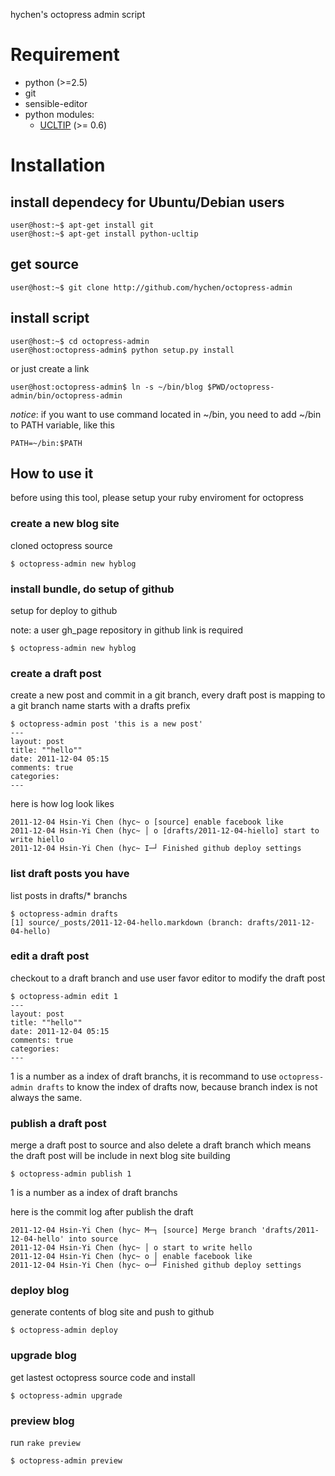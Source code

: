 hychen's octopress admin script

# Requirement

- python (>=2.5)
- git
- sensible-editor
- python modules:
	- [UCLTIP](pypi.python.org/pypi/ucltip) (>= 0.6)

# Installation

## install dependecy for Ubuntu/Debian users

	user@host:~$ apt-get install git
	user@host:~$ apt-get install python-ucltip

## get source

	user@host:~$ git clone http://github.com/hychen/octopress-admin

## install script

	user@host:~$ cd octopress-admin
	user@host:octopress-admin$ python setup.py install

or just create a link

	user@host:octopress-admin$ ln -s ~/bin/blog $PWD/octopress-admin/bin/octopress-admin

*notice*: if you want to use command located in ~/bin, you need to add ~/bin to PATH variable, like this

	PATH=~/bin:$PATH

## How to use it

before using this tool, please setup your ruby enviroment for octopress

### create a new blog site

cloned octopress source

	$ octopress-admin new hyblog


### install bundle, do setup of github

setup for deploy to github

note: a user gh_page repository in github link is required

	$ octopress-admin new hyblog

### create a draft post

create a new post and commit in a git branch, every draft post is
mapping to a git branch name starts with a drafts prefix

	$ octopress-admin post 'this is a new post'
	---
	layout: post
	title: ""hello""
	date: 2011-12-04 05:15
	comments: true
	categories:
	---

here is how log look likes

	2011-12-04 Hsin-Yi Chen (hyc~ o [source] enable facebook like
	2011-12-04 Hsin-Yi Chen (hyc~ │ o [drafts/2011-12-04-hiello] start to write hiello
	2011-12-04 Hsin-Yi Chen (hyc~ I─┘ Finished github deploy settings

### list draft posts you have

list posts in drafts/* branchs

	$ octopress-admin drafts
	[1] source/_posts/2011-12-04-hello.markdown (branch: drafts/2011-12-04-hello)

### edit a draft post

checkout to a draft branch and use user favor editor to modify the draft post

	$ octopress-admin edit 1
	---
	layout: post
	title: ""hello""
	date: 2011-12-04 05:15
	comments: true
	categories:
	---

1 is a number as a index of draft branchs, it is recommand to use
`octopress-admin drafts` to know the index of drafts now, because branch index is not always the same.

### publish a draft post

merge a draft post to source and also delete a draft branch which means
the draft post will be include in next blog site building

	$ octopress-admin publish 1

1 is a number as a index of draft branchs

here is the commit log after publish the draft

	2011-12-04 Hsin-Yi Chen (hyc~ M─┐ [source] Merge branch 'drafts/2011-12-04-hello' into source
	2011-12-04 Hsin-Yi Chen (hyc~ │ o start to write hello
	2011-12-04 Hsin-Yi Chen (hyc~ o │ enable facebook like
	2011-12-04 Hsin-Yi Chen (hyc~ o─┘ Finished github deploy settings

### deploy blog

generate contents of blog site and push to github

	$ octopress-admin deploy

### upgrade blog

get lastest octopress source code and install

	$ octopress-admin upgrade

### preview blog

run `rake preview`

	$ octopress-admin preview
